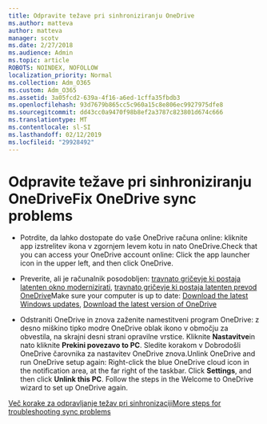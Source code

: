 ```yaml
---
title: Odpravite težave pri sinhroniziranju OneDrive
ms.author: matteva
author: matteva
manager: scotv
ms.date: 2/27/2018
ms.audience: Admin
ms.topic: article
ROBOTS: NOINDEX, NOFOLLOW
localization_priority: Normal
ms.collection: Adm_O365
ms.custom: Adm_O365
ms.assetid: 3a05fcd2-639a-4f16-a6ed-1cffa35fbdb3
ms.openlocfilehash: 93d7679b865cc5c960a15c8e806ec9927975dfe8
ms.sourcegitcommit: dd43cc0a9470f98b8ef2a3787c823801d674c666
ms.translationtype: MT
ms.contentlocale: sl-SI
ms.lasthandoff: 02/12/2019
ms.locfileid: "29928492"
---
```

# <a name="fix-onedrive-sync-problems"></a><span data-ttu-id="9f1cd-102">Odpravite težave pri sinhroniziranju OneDrive</span><span class="sxs-lookup"><span data-stu-id="9f1cd-102">Fix OneDrive sync problems</span></span>

- <span data-ttu-id="9f1cd-103">Potrdite, da lahko dostopate do vaše OneDrive računa online: kliknite app izstrelitev ikona v zgornjem levem kotu in nato OneDrive.</span><span class="sxs-lookup"><span data-stu-id="9f1cd-103">Check that you can access your OneDrive account online: Click the app launcher icon in the upper left, and then click OneDrive.</span></span>
    
- <span data-ttu-id="9f1cd-104">Preverite, ali je računalnik posodobljen: [travnato gričevje ki postaja latenten okno modernizirati](http://go.microsoft.com/fwlink/p/?LinkId=825773), [travnato gričevje ki postaja latenten prevod OneDrive](https://go.microsoft.com/fwlink/p/?linkid=844652)</span><span class="sxs-lookup"><span data-stu-id="9f1cd-104">Make sure your computer is up to date: [Download the latest Windows updates](http://go.microsoft.com/fwlink/p/?LinkId=825773), [Download the latest version of OneDrive](https://go.microsoft.com/fwlink/p/?linkid=844652)</span></span>
    
- <span data-ttu-id="9f1cd-p101">Odstraniti OneDrive in znova zaženite namestitveni program OneDrive: z desno miškino tipko modre OneDrive oblak ikono v območju za obvestila, na skrajni desni strani opravilne vrstice. Kliknite **Nastavitve**in nato kliknite **Prekini povezavo to PC**. Sledite korakom v Dobrodošli OneDrive čarovnika za nastavitev OneDrive znova.</span><span class="sxs-lookup"><span data-stu-id="9f1cd-p101">Unlink OneDrive and run OneDrive setup again: Right-click the blue OneDrive cloud icon in the notification area, at the far right of the taskbar. Click **Settings**, and then click **Unlink this PC**. Follow the steps in the Welcome to OneDrive wizard to set up OneDrive again.</span></span>
    
[<span data-ttu-id="9f1cd-108">Več korake za odpravljanje težav pri sinhronizaciji</span><span class="sxs-lookup"><span data-stu-id="9f1cd-108">More steps for troubleshooting sync problems</span></span>](https://go.microsoft.com/fwlink/?linkid=866431)
  

